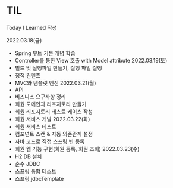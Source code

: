 # TIL
Today I Learned 작성

2022.03.18(금)
 + Spring 부트 기본 개념 학습
 + Controller를 통한 View 호출 with Model attribute
2022.03.19(토)
 + 빌드 및 실행파일 만들기, 실행 파일 실행
 + 정적 컨텐츠
 + MVC와 템플릿 엔진
2022.03.21(월)
 + API
 + 비즈니스 요구사항 정리
 + 회원 도메인과 리포지토리 만들기
 + 회원 리포지토리 테스트 케이스 작성
 + 회원 서비스 개발
2022.03.22(화)
 + 회원 서비스 테스트
 + 컴포넌트 스캔 & 자동 의존관계 설정
 + 자바 코드로 직접 스프링 빈 등록
 + 회원 웹 기능 구현(회원 등록, 회원 조회)
2022.03.23(수)
 + H2 DB 설치
 + 순수 JDBC
 + 스프링 통합 테스트
 + 스프링 jdbcTemplate
